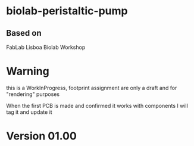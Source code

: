 # biolab-peristaltic-pump

## Based on

FabLab Lisboa Biolab Workshop

# Warning

this is a WorkInProgress, footprint assignment are only a draft and for "rendering" purposes

When the first PCB is made and confirmed it works with components I will tag it and update it

# Version 01.00




